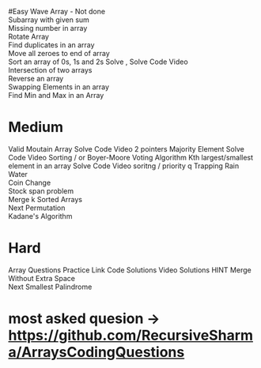 #Easy
Wave Array	- Not done			
Subarray with given sum				
Missing number in array				
Rotate Array				
Find duplicates in an array				
Move all zeroes to end of array				
Sort an array of 0s, 1s and 2s	Solve , Solve	Code	Video	
Intersection of two arrays				
Reverse an array				
Swapping Elements in an array				
Find Min and Max in an Array


# Medium 
Valid Moutain Array	Solve	Code	Video	2 pointers
Majority Element	Solve	Code	Video	Sorting / or Boyer-Moore Voting Algorithm
Kth largest/smallest element in an array	Solve	Code	Video	soritng / priority q
Trapping Rain Water				
Coin Change				
Stock span problem				
Merge k Sorted Arrays				
Next Permutation				
Kadane's Algorithm

# Hard
Array Questions	Practice Link	Code Solutions	Video Solutions	HINT
Merge Without Extra Space				
Next Smallest Palindrome


# most asked quesion -> https://github.com/RecursiveSharma/ArraysCodingQuestions
